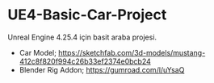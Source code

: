 # UE4-Basic-Car-Project
Unreal Engine 4.25.4 için basit araba projesi.

- Car Model; https://sketchfab.com/3d-models/mustang-412c8f820f994c26b33ef2374e0bcb24
- Blender Rig Addon; https://gumroad.com/l/uYsaQ
